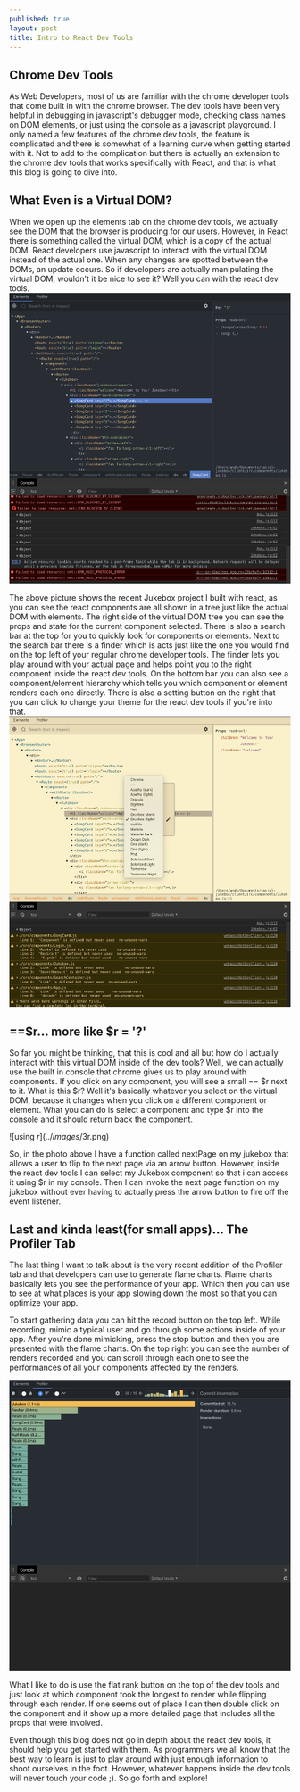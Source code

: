 ```yaml
---
published: true
layout: post
title: Intro to React Dev Tools
---
```


## Chrome Dev Tools
As Web Developers, most of us are familiar with the chrome developer tools that come built in with the chrome browser. The dev tools have been very helpful in debugging in javascript's debugger mode, checking class names on DOM elements, or just using the console as a javascript playground. I only named a few features of the chrome dev tools, the feature is complicated and there is somewhat of a learning curve when getting started with it. Not to add to the complication but there is actually an extension to the chrome dev tools that works specifically with React, and that is what this blog is going to dive into.




## What Even is a Virtual DOM?
When we open up the elements tab on the chrome dev tools, we actually see the DOM that the browser is producing for our users. However, in React there is something called the virtual DOM, which is a copy of the actual DOM. React developers use javascript to interact with the virtual DOM instead of the actual one. When any changes are spotted between the DOMs, an update occurs. So if developers are actually manipulating the virtual DOM, wouldn't it be nice to see it? Well you can with the react dev tools.
![React Dev Tools](../images/devtoolsintro.png)


The above picture shows the recent Jukebox project I built with react, as you can see the react components are all shown in a tree just like the actual DOM with elements.  The right side of the virtual DOM tree you can see the props and state for the current component selected. There is also a search bar at the top for you to quickly look for components or elements. Next to the search bar there is a finder which is acts just like the one you would find on the top left of your regular chrome developer tools. The finder lets you play around with your actual page and helps point you to the right component inside the react dev tools. On the bottom bar you can also see a component/element hierarchy which tells you which component or element renders each one directly.  There is also a setting button on the right that you can click to change your theme for the react dev tools if you're into that.
![React Dev Tools Background change](../images/2change-background.png)


## ==$r... more like $r = '?'

So far you might be thinking, that this is cool and all but how do I actually interact with this virtual DOM inside of the dev tools? Well, we can actually use the built in console that chrome gives us to play around with components. If you click on any component, you will see a small == $r next to it. What is this $r? Well it's basically whatever you select on the virtual DOM, because it changes when you click on a different component or element. What you can do is select a component and type $r into the console and it should return back the component.

![using $r](../images/3$r.png)


So, in the photo above I have a function called nextPage on my jukebox that allows a user to flip to the next page via an arrow button. However, inside the react dev tools I can select my Jukebox component so that i can access it using $r in my console. Then I can invoke the next page function on my jukebox without ever having to actually press the arrow button to fire off the event listener.



## Last and kinda least(for small apps)... The Profiler Tab
The last thing I want to talk about is the very recent addition of the Profiler tab and that developers can use to generate flame charts. Flame charts basically lets you see the performance of your app. Which then you can use to see at what places is your app slowing down the most so that you can optimize your app.

To start gathering data you can hit the record button on the top left. While recording, mimic a typical user and go through some actions inside of your app. After you're done mimicking, press the stop button and then you are presented with the flame charts. On the top right you can see the number of renders recorded and you can scroll through each one to see the performances of all your components affected by the renders.

![profiler flames](../images/4Profiler.png)

What I like to do is use the flat rank button on the top of the dev tools and just look at which component took the longest to render while flipping through each render. If one seems out of place I can then double click on the component and it show up a more detailed page that includes all the props that were involved.

Even though this blog does not go in depth about the react dev tools, it should help you get started with them. As programmers we all know that the best way to learn is just to play around with just enough information to shoot ourselves in the foot. However, whatever happens inside the dev tools will never touch your code ;). So go forth and explore!
